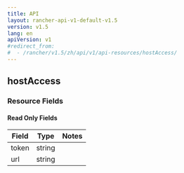 ```yaml
---
title: API
layout: rancher-api-v1-default-v1.5
version: v1.5
lang: en
apiVersion: v1
#redirect_from:
#  - /rancher/v1.5/zh/api/v1/api-resources/hostAccess/
---
```


## hostAccess



### Resource Fields


#### Read Only Fields

Field | Type   | Notes
---|---|---
token | string  | 
url | string  | 


<br>
